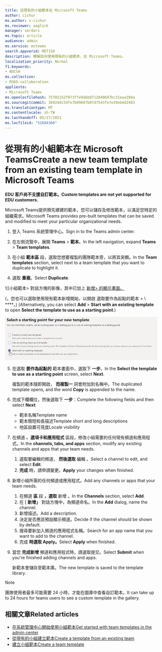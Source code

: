 ```yaml
---
title: 從現有的小組範本在 Microsoft Teams
author: cichur
ms.author: v-cichur
ms.reviewer: aaglick
manager: serdars
ms.topic: article
audience: admin
ms.service: msteams
search.appverid: MET150
description: 瞭解如何使用現有的小組範本，在 Microsoft Teams。
localization_priority: Normal
f1.keywords:
- NOCSH
ms.collection:
- M365-collaboration
appliesto:
- Microsoft Teams
ms.openlocfilehash: 75702152f073ffe94bb9712840b97bc31eaa394a
ms.sourcegitcommit: 36924dc54fe7b09607b07d7543fe7e39eb4d2483
ms.translationtype: MT
ms.contentlocale: zh-TW
ms.lasthandoff: 05/27/2021
ms.locfileid: "52684360"
---
```

# <a name="create-a-new-team-template-from-an-existing-team-template-in-microsoft-teams"></a><span data-ttu-id="f8bf2-103">從現有的小組範本在 Microsoft Teams</span><span class="sxs-lookup"><span data-stu-id="f8bf2-103">Create a new team template from an existing team template in Microsoft Teams</span></span>

<span data-ttu-id="f8bf2-104">**EDU 客戶尚不支援自訂範本。**</span><span class="sxs-lookup"><span data-stu-id="f8bf2-104">**Custom templates are not yet supported for EDU customers.**</span></span>

<span data-ttu-id="f8bf2-105">Microsoft Teams提供預先建建的範本，您可以儲存及修改範本，以滿足您特定的組織需求。</span><span class="sxs-lookup"><span data-stu-id="f8bf2-105">Microsoft Teams provides pre-built templates that can be saved and modified to meet your particular organizational needs.</span></span>

1. <span data-ttu-id="f8bf2-106">登入 Teams 系統管理中心。</span><span class="sxs-lookup"><span data-stu-id="f8bf2-106">Sign in to the Teams admin center.</span></span>

2. <span data-ttu-id="f8bf2-107">在左側流覽中，展開 **Teams**  >  **範本**。</span><span class="sxs-lookup"><span data-stu-id="f8bf2-107">In the left navigation, expand **Teams** > **Team templates**.</span></span>

3. <span data-ttu-id="f8bf2-108">在小組 **範本區** 段，選取您想要複製的團隊範本旁，以將其突顯。</span><span class="sxs-lookup"><span data-stu-id="f8bf2-108">In the **Team templates** section, select next to a team template that you want to duplicate to highlight it.</span></span>

4. <span data-ttu-id="f8bf2-109">選取 **重複**。</span><span class="sxs-lookup"><span data-stu-id="f8bf2-109">Select **Duplicate**.</span></span>

![[小組範本> 對話方塊的影像，其中已加上 [新增> 的顯示畫面。](media/template-duplicate.png)

<span data-ttu-id="f8bf2-111"> (，您也可以選取使用現有範本新增開始，以開啟 選取要作為起點的範本  > \ \*\*\**。) </span><span class="sxs-lookup"><span data-stu-id="f8bf2-111">(Alternatively, you can select **Add** > **Start with an existing template** to open **Select the template to use as a starting point**.)</span></span>

![小組範本起點畫面的影像，畫面上會以強調現有範本的開始畫面顯示。](media/template-start-existing-template.png)

5. <span data-ttu-id="f8bf2-113">在選取 **要作為起點的** 範本畫面中，選取下 **一步**。</span><span class="sxs-lookup"><span data-stu-id="f8bf2-113">In the **Select the template to use as a starting point** screen, select **Next**.</span></span>

    <span data-ttu-id="f8bf2-114">複製的範本隨即開啟， **而複製一** 詞會附加到名稱中。</span><span class="sxs-lookup"><span data-stu-id="f8bf2-114">The duplicated template opens, and the word **Copy** is appended to the name.</span></span>

6. <span data-ttu-id="f8bf2-115">完成下欄欄位，然後選取下 **一步**：</span><span class="sxs-lookup"><span data-stu-id="f8bf2-115">Complete the following fields and then select **Next**:</span></span>
    - <span data-ttu-id="f8bf2-116">範本名稱</span><span class="sxs-lookup"><span data-stu-id="f8bf2-116">Template name</span></span>
    - <span data-ttu-id="f8bf2-117">範本簡短和長描述</span><span class="sxs-lookup"><span data-stu-id="f8bf2-117">Template short and long descriptions</span></span>
    - <span data-ttu-id="f8bf2-118">地區設置可見度</span><span class="sxs-lookup"><span data-stu-id="f8bf2-118">Locale visibility</span></span>  

7. <span data-ttu-id="f8bf2-119">在頻道 **、選項卡和應用程式** 區段，修改小組需要的任何現有頻道和應用程式。</span><span class="sxs-lookup"><span data-stu-id="f8bf2-119">In the **channels, tabs, and apps** section, modify any existing channels and apps that your team needs.</span></span>

    1. <span data-ttu-id="f8bf2-120">選取要編輯的頻道， **然後選取** 編輯 。</span><span class="sxs-lookup"><span data-stu-id="f8bf2-120">Select a channel to edit, and select **Edit**.</span></span>
    2. <span data-ttu-id="f8bf2-121">**完成** 時，請申請變更。</span><span class="sxs-lookup"><span data-stu-id="f8bf2-121">**Apply** your changes when finished.</span></span>

8. <span data-ttu-id="f8bf2-122">新增小組所需的任何頻道或應用程式。</span><span class="sxs-lookup"><span data-stu-id="f8bf2-122">Add any channels or apps that your team needs.</span></span>

    1. <span data-ttu-id="f8bf2-123">在頻道 **區** 段 **，選取** 新增 。</span><span class="sxs-lookup"><span data-stu-id="f8bf2-123">In the **Channels** section, select **Add**.</span></span>
    2. <span data-ttu-id="f8bf2-124">在 [ **新增」** 對話方塊中，為頻道命名。</span><span class="sxs-lookup"><span data-stu-id="f8bf2-124">In the **Add** dialog, name the channel.</span></span>
    3. <span data-ttu-id="f8bf2-125">新增描述。</span><span class="sxs-lookup"><span data-stu-id="f8bf2-125">Add a description.</span></span>
    4. <span data-ttu-id="f8bf2-126">決定是否應該預設顯示頻道。</span><span class="sxs-lookup"><span data-stu-id="f8bf2-126">Decide if the channel should be shown by default.</span></span>
    5. <span data-ttu-id="f8bf2-127">搜尋要新加入頻道的應用程式名稱。</span><span class="sxs-lookup"><span data-stu-id="f8bf2-127">Search for an app name that you want to add to the channel.</span></span>
    6. <span data-ttu-id="f8bf2-128">完成 **時選取 Apply。**</span><span class="sxs-lookup"><span data-stu-id="f8bf2-128">Select **Apply** when finished.</span></span>

7. <span data-ttu-id="f8bf2-129">當您 **完成新增** 頻道和應用程式時，請選取提交。</span><span class="sxs-lookup"><span data-stu-id="f8bf2-129">Select **Submit** when you're finished adding channels and apps.</span></span>

    <span data-ttu-id="f8bf2-130">新範本會儲存至範本庫。</span><span class="sxs-lookup"><span data-stu-id="f8bf2-130">The new template is saved to the template library.</span></span>

> [!Note]
> <span data-ttu-id="f8bf2-131">團隊使用者最多可能需要 24 小時，才能在圖庫中查看自訂範本。</span><span class="sxs-lookup"><span data-stu-id="f8bf2-131">It can take up to 24 hours for teams users to see a custom template in the gallery.</span></span>

## <a name="related-articles"></a><span data-ttu-id="f8bf2-132">相關文章</span><span class="sxs-lookup"><span data-stu-id="f8bf2-132">Related articles</span></span>

- [<span data-ttu-id="f8bf2-133">在系統管理中心開始使用小組範本</span><span class="sxs-lookup"><span data-stu-id="f8bf2-133">Get started with team templates in the admin center</span></span>](get-started-with-teams-templates-in-the-admin-console.md)
- [<span data-ttu-id="f8bf2-134">從現有的小組建立範本</span><span class="sxs-lookup"><span data-stu-id="f8bf2-134">Create a template from an existing team</span></span>](create-template-from-existing-team.md)
- [<span data-ttu-id="f8bf2-135">建立小組範本</span><span class="sxs-lookup"><span data-stu-id="f8bf2-135">Create a team template</span></span>](create-a-team-template.md)